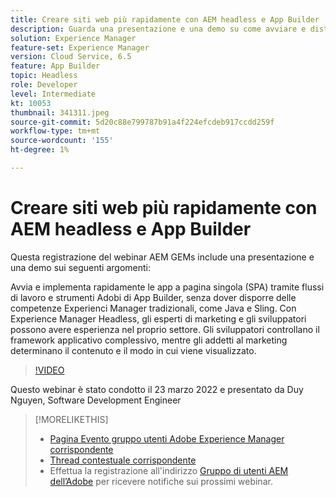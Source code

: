 ```yaml
---
title: Creare siti web più rapidamente con AEM headless e App Builder
description: Guarda una presentazione e una demo su come avviare e distribuire rapidamente l’app a pagina singola (SPA) utilizzando gli strumenti formativi di Adobe App Builder.
solution: Experience Manager
feature-set: Experience Manager
version: Cloud Service, 6.5
feature: App Builder
topic: Headless
role: Developer
level: Intermediate
kt: 10053
thumbnail: 341311.jpeg
source-git-commit: 5d20c88e799787b91a4f224efcdeb917ccdd259f
workflow-type: tm+mt
source-wordcount: '155'
ht-degree: 1%

---
```


# Creare siti web più rapidamente con AEM headless e App Builder

Questa registrazione del webinar AEM GEMs include una presentazione e una demo sui seguenti argomenti:

Avvia e implementa rapidamente le app a pagina singola (SPA) tramite flussi di lavoro e strumenti Adobi di App Builder, senza dover disporre delle competenze Experienci Manager tradizionali, come Java e Sling. Con Experience Manager Headless, gli esperti di marketing e gli sviluppatori possono avere esperienza nel proprio settore. Gli sviluppatori controllano il framework applicativo complessivo, mentre gli addetti al marketing determinano il contenuto e il modo in cui viene visualizzato.

>[!VIDEO](https://video.tv.adobe.com/v/341311/?quality=12&learn=on)

Questo webinar è stato condotto il 23 marzo 2022 e presentato da Duy Nguyen, Software Development Engineer

>[!MORELIKETHIS]
>
>* [Pagina Evento gruppo utenti Adobe Experience Manager corrispondente](https://aem-augs.adobe.com/details/adobe-experience-manager-aem-learning-chapter-presents-aem-gems-build-sites-faster-with-aem-headless-and-app-builder/)
>* [Thread contestuale corrispondente](https://adobe.ly/3LkSWdm)
>* Effettua la registrazione all&#39;indirizzo [Gruppo di utenti AEM dell’Adobe](https://aem-augs.adobe.com/) per ricevere notifiche sui prossimi webinar.

